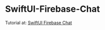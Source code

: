 # SwiftUI-Firebase-Chat
Tutorial at: [SwiftUI Firebase Chat](https://youtube.com/playlist?list=PL0dzCUj1L5JEN2aWYFCpqfTBeVHcGZjGw)
